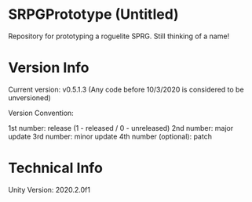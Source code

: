 # SRPGPrototype (Untitled)
Repository for prototyping a roguelite SPRG. Still thinking of a name!

# Version Info

Current version: v0.5.1.3 (Any code before 10/3/2020 is considered to be unversioned)

Version Convention:

1st number: release (1 - released / 0 - unreleased)
2nd number: major update
3rd number: minor update
4th number (optional): patch

# Technical Info
Unity Version: 2020.2.0f1